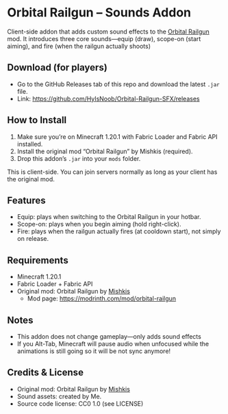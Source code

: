 # Orbital Railgun – Sounds Addon

Client-side addon that adds custom sound effects to the [Orbital Railgun](https://modrinth.com/mod/orbital-railgun) mod. It introduces three core sounds—equip (draw), scope-on (start aiming), and fire (when the railgun actually shoots)
## Download (for players)

- Go to the GitHub Releases tab of this repo and download the latest `.jar` file.
- Link: <https://github.com/HyIsNoob/Orbital-Railgun-SFX/releases>

## How to Install

1) Make sure you’re on Minecraft 1.20.1 with Fabric Loader and Fabric API installed.
2) Install the original mod “Orbital Railgun” by Mishkis (required).
3) Drop this addon’s `.jar` into your `mods` folder.

This is client-side. You can join servers normally as long as your client has the original mod.

## Features

- Equip: plays when switching to the Orbital Railgun in your hotbar.
- Scope-on: plays when you begin aiming (hold right-click).
- Fire: plays when the railgun actually fires (at cooldown start), not simply on release.

## Requirements

- Minecraft 1.20.1
- Fabric Loader + Fabric API
- Original mod: Orbital Railgun by [Mishkis](https://modrinth.com/user/Mishkis)
  - Mod page: <https://modrinth.com/mod/orbital-railgun>

## Notes

- This addon does not change gameplay—only adds sound effects
- If you Alt-Tab, Minecraft will pause audio when unfocused while the animations is still going so it will be not sync anymore!

## Credits & License

- Original mod: Orbital Railgun by [Mishkis](https://modrinth.com/user/Mishkis)
- Sound assets: created by Me.
- Source code license: CC0 1.0 (see LICENSE)
